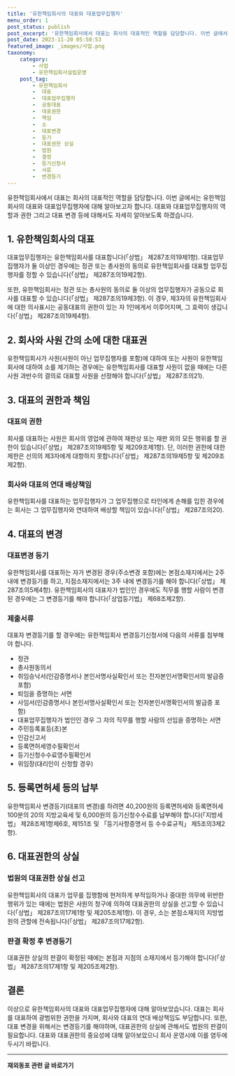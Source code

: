 ```yaml
---
title: '유한책임회사의 대표와 대표업무집행자'
menu_order: 1
post_status: publish
post_excerpt: '유한책임회사에서 대표는 회사의 대표적인 역할을 담당합니다. 이번 글에서는 유한책임회사의 대표와 대표업무집행자에 대해 알아보고자 합니다. 대표와 대표업무집행자의 역할과 권한 그리고 대표 변경 등에 대해서도 자세히 알아보도록 하겠습니다.'
post_date: 2023-11-20 05:50:53
featured_image: _images/사업.png
taxonomy:
    category:
        - 사업
        - 유한책임회사설립운영
    post_tag:
        - 유한책임회사
        -  대표
        -  대표업무집행자
        -  공동대표
        -  대표권한
        -  책임
        -  소
        -  대표변경
        -  등기
        -  대표권한 상실
        -  법원
        -  결정
        -  등기신청서
        -  서류
        -  변경등기
---
```



유한책임회사에서 대표는 회사의 대표적인 역할을 담당합니다. 이번 글에서는 유한책임회사의 대표와 대표업무집행자에 대해 알아보고자 합니다. 대표와 대표업무집행자의 역할과 권한 그리고 대표 변경 등에 대해서도 자세히 알아보도록 하겠습니다.

## 1. 유한책임회사의 대표

대표업무집행자는 유한책임회사를 대표합니다(「상법」 제287조의19제1항). 대표업무집행자가 둘 이상인 경우에는 정관 또는 총사원의 동의로 유한책임회사를 대표할 업무집행자를 정할 수 있습니다(「상법」 제287조의19제2항).

또한, 유한책임회사는 정관 또는 총사원의 동의로 둘 이상의 업무집행자가 공동으로 회사를 대표할 수 있습니다(「상법」 제287조의19제3항). 이 경우, 제3자의 유한책임회사에 대한 의사표시는 공동대표의 권한이 있는 자 1인에게서 이루어지며, 그 효력이 생깁니다(「상법」 제287조의19제4항).

## 2. 회사와 사원 간의 소에 대한 대표권

유한책임회사가 사원(사원이 아닌 업무집행자를 포함)에 대하여 또는 사원이 유한책임회사에 대하여 소를 제기하는 경우에는 유한책임회사를 대표할 사원이 없을 때에는 다른 사원 과반수의 결의로 대표할 사원을 선정해야 합니다(「상법」 제287조의21).

## 3. 대표의 권한과 책임

### 대표의 권한

회사를 대표하는 사원은 회사의 영업에 관하여 재판상 또는 재판 외의 모든 행위를 할 권한이 있습니다(「상법」 제287조의19제5항 및 제209조제1항). 단, 이러한 권한에 대한 제한은 선의의 제3자에게 대항하지 못합니다(「상법」 제287조의19제5항 및 제209조제2항).

### 회사와 대표의 연대 배상책임

유한책임회사를 대표하는 업무집행자가 그 업무집행으로 타인에게 손해를 입힌 경우에는 회사는 그 업무집행자와 연대하여 배상할 책임이 있습니다(「상법」 제287조의20).

## 4. 대표의 변경

### 대표변경 등기

유한책임회사를 대표하는 자가 변경된 경우(주소변경 포함)에는 본점소재지에서는 2주 내에 변경등기를 하고, 지점소재지에서는 3주 내에 변경등기를 해야 합니다(「상법」 제287조의5제4항). 유한책임회사의 대표자가 법인인 경우에도 직무를 행할 사람이 변경된 경우에는 그 변경등기를 해야 합니다(「상업등기법」 제68조제2항).

### 제출서류

대표자 변경등기를 할 경우에는 유한책임회사 변경등기신청서에 다음의 서류를 첨부해야 합니다.

- 정관
- 총사원동의서
- 취임승낙서(인감증명서나 본인서명사실확인서 또는 전자본인서명확인서의 발급증 포함)
- 퇴임을 증명하는 서면
- 사임서(인감증명서나 본인서명사실확인서 또는 전자본인서명확인서의 발급증 포함)
- 대표업무집행자가 법인인 경우 그 자의 직무를 행할 사람의 선임을 증명하는 서면
- 주민등록표등(초)본
- 인감신고서
- 등록면허세영수필확인서
- 등기신청수수료영수필확인서
- 위임장(대리인이 신청할 경우)

## 5. 등록면허세 등의 납부

유한책임회사 변경등기(대표의 변경)를 하려면 40,200원의 등록면허세와 등록면허세 100분의 20의 지방교육세 및 6,000원의 등기신청수수료를 납부해야 합니다(「지방세법」 제28조제1항제6호, 제151조 및 「등기사항증명서 등 수수료규칙」 제5조의3제2항).

## 6. 대표권한의 상실

### 법원의 대표권한 상실 선고

유한책임회사의 대표가 업무를 집행함에 현저하게 부적임하거나 중대한 의무에 위반한 행위가 있는 때에는 법원은 사원의 청구에 의하여 대표권한의 상실을 선고할 수 있습니다(「상법」 제287조의17제1항 및 제205조제1항). 이 경우, 소는 본점소재지의 지방법원의 관할에 전속됩니다(「상법」 제287조의17제2항).

### 판결 확정 후 변경등기

대표권한 상실의 판결이 확정된 때에는 본점과 지점의 소재지에서 등기해야 합니다(「상법」 제287조의17제1항 및 제205조제2항).

## 결론

이상으로 유한책임회사의 대표와 대표업무집행자에 대해 알아보았습니다. 대표는 회사를 대표하여 광범위한 권한을 가지며, 회사와 대표의 연대 배상책임도 부담합니다. 또한, 대표 변경을 위해서는 변경등기를 해야하며, 대표권한의 상실에 관해서도 법원의 판결이 필요합니다. 대표와 대표권한의 중요성에 대해 알아보았으니 회사 운영시에 이를 염두에 두시기 바랍니다.
<!-- wp:separator -->
<hr class="wp-block-separator has-alpha-channel-opacity"/>
<!-- /wp:separator -->

<!-- wp:group {"backgroundColor":"base","layout":{"type":"constrained"}} -->
<div class="wp-block-group has-base-background-color has-background"><!-- wp:paragraph {"align":"center","fontSize":"medium"} -->
<p class="has-text-align-center has-large-font-size"><strong>재외동포 관련 글 바로가기</strong></p>
<!-- /wp:paragraph -->


<!-- wp:latest-posts
{"categories":[{"id":22672,"count":19,"description":"","link":"https://uknowlaw.com/category/%ec%9e%ac%ec%99%b8%eb%8f%99%ed%8f%ac/","name":"재외동포","slug":"재외동포","taxonomy":"category","parent":0,"meta":[],"_links":{"self":[{"href":"https://uknowlaw.com/wp-json/wp/v2/categories/22672"}],"collection":[{"href":"https://uknowlaw.com/wp-json/wp/v2/categories"}],"about":[{"href":"https://uknowlaw.com/wp-json/wp/v2/taxonomies/category"}],"wp:post_type":[{"href":"https://uknowlaw.com/wp-json/wp/v2/posts?categories=22672"}],"curies":[{"name":"wp","href":"https://api.w.org/{rel}","templated":true}]}}],"postsToShow":100,"excerptLength":28,"postLayout":"grid","columns":2,"featuredImageAlign":"left","featuredImageSizeSlug":"large","fontSize":"small"} /--></div>
<!-- /wp:group -->